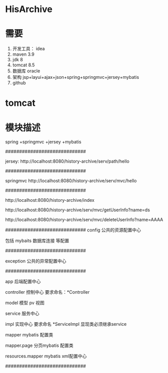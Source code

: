 # HisArchive


# 需要
1. 开发工具： idea
2. maven 3.9
3. jdk 8
4. tomcat 8.5
5. 数据库 oracle
6. 架构 jsp+layui+ajax+json+spring+springmvc+jersey+mybatis
7. github


# tomcat

# <Context docBase="D:\Tomcat\apache-tomcat-8.5.20.1\webapps\history-archive" path="/"  ></Context>


# 模块描述

spring +springmvc +jersey +mybatis

#############################

jersey:
http://localhost:8080/history-archive/serv/path/hello

#############################

springmvc
http://localhost:8080/history-archive/serv/mvc/hello

#############################

http://localhost:8080/history-archive/index

http://localhost:8080/history-archive/serv/mvc/getUserInfo?name=ds

http://localhost:8080/history-archive/serv/mvc/deleteUserInfo?name=AAAA


#############################
config 公共的资源配置中心

包括 mybaits 数据库连接 等配置

#############################

exception  公共的异常配置中心

#############################

app 后端配置中心

controller 控制中心   要求命名：*Controller

model  模型  pv 视图

service 服务中心 

impl  实现中心    要求命名  *ServiceImpl    显现类必须继承service

mapper  mybatis 配置类  

mapper.page 分页mybatis 配置类

resources.mapper  mybatis xml配置中心

#############################



